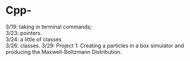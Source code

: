 # Cpp-

3/19: taking in terminal commands;  
3/23: pointers.   
3/24: a little of classes  
3/26: classes. 
3/29: Project 1: Creating a particles in a box simulator and producing the Maxwell-Boltzmann Distribution. 
